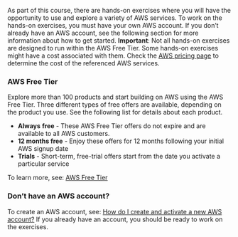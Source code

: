 As part of this course, there are hands-on exercises where you will have the opportunity to use and explore a variety of AWS services. To work on the hands-on exercises, you must have your own AWS account. If you don’t already have an AWS account, see the following section for more information about how to get started. **Important**: Not all hands-on exercises are designed to run within the AWS Free Tier. Some hands-on exercises might have a cost associated with them. Check the [AWS pricing page](https://aws.amazon.com/pricing/) to determine the cost of the referenced AWS services.

### **AWS Free Tier**

Explore more than 100 products and start building on AWS using the AWS Free Tier. Three different types of free offers are available, depending on the product you use. See the following list for details about each product.

- **Always** **free** - These AWS Free Tier offers do not expire and are available to all AWS customers.    
- **12 months free** - Enjoy these offers for 12 months following your initial AWS signup date    
- **Trials** - Short-term, free-trial offers start from the date you activate a particular service    

To learn more, see: [AWS Free Tier](https://aws.amazon.com/free/)

### **Don’t have an AWS account?**

To create an AWS account, see: [How do I create and activate a new AWS account?](https://aws.amazon.com/premiumsupport/knowledge-center/create-and-activate-aws-account/) If you already have an account, you should be ready to work on the exercises.

